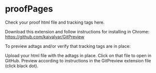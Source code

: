 # proofPages
Check your proof html file and tracking tags here.

Download this extension and follow instructions for installing in Chrome:
https://github.com/kaivalyar/GitPreview

To preview adtags and/or verify that tracking tags are in place:


Upload your html file with the adtags in place. Click on that file to open in GitHub. Preview according to instructions in the GitPreview extension file (click black dot).


